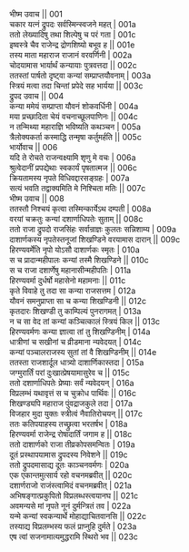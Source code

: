 भीष्म उवाच ||	001    
चकार यत्नं द्रुपदः सर्वस्मिन्स्वजने महत् |	001a  
ततो लेख्यादिषु तथा शिल्पेषु च परं गता |	001c  
इष्वस्त्रे चैव राजेन्द्र द्रोणशिष्यो बभूव ह ||	001e  
तस्य माता महाराज राजानं वरवर्णिनी |	002a  
चोदयामास भार्यार्थं कन्यायाः पुत्रवत्तदा ||	002c  
ततस्तां पार्षतो दृष्ट्वा कन्यां सम्प्राप्तयौवनाम् |	003a  
स्त्रियं मत्वा तदा चिन्तां प्रपेदे सह भार्यया ||	003c  
द्रुपद उवाच ||	004    
कन्या ममेयं सम्प्राप्ता यौवनं शोकवर्धिनी |	004a  
मया प्रच्छादिता चेयं वचनाच्छूलपाणिनः ||	004c  
न तन्मिथ्या महाराज्ञि भविष्यति कथञ्चन |	005a  
त्रैलोक्यकर्ता कस्माद्धि तन्मृषा कर्तुमर्हति ||	005c  
भार्योवाच ||	006    
यदि ते रोचते राजन्वक्ष्यामि शृणु मे वचः |	006a  
श्रुत्वेदानीं प्रपद्येथाः स्वकार्यं पृषतात्मज ||	006c  
क्रियतामस्य नृपते विधिवद्दारसङ्ग्रहः |	007a  
सत्यं भवति तद्वाक्यमिति मे निश्चिता मतिः ||	007c  
भीष्म उवाच ||	008    
ततस्तौ निश्चयं कृत्वा तस्मिन्कार्येऽथ दम्पती |	008a  
वरयां चक्रतुः कन्यां दशार्णाधिपतेः सुताम् ||	008c  
ततो राजा द्रुपदो राजसिंहः सर्वान्राज्ञः कुलतः सन्निशाम्य |	009a  
दाशार्णकस्य नृपतेस्तनूजां शिखण्डिने वरयामास दारान् ||	009c  
हिरण्यवर्मेति नृपो योऽसौ दाशार्णकः स्मृतः |	010a  
स च प्रादान्महीपालः कन्यां तस्मै शिखण्डिने ||	010c  
स च राजा दशार्णेषु महानासीन्महीपतिः |	011a  
हिरण्यवर्मा दुर्धर्षो महासेनो महामनाः ||	011c  
कृते विवाहे तु तदा सा कन्या राजसत्तम |	012a  
यौवनं समनुप्राप्ता सा च कन्या शिखण्डिनी ||	012c  
कृतदारः शिखण्डी तु काम्पिल्यं पुनरागमत् |	013a  
न च सा वेद तां कन्यां कञ्चित्कालं स्त्रियं किल ||	013c  
हिरण्यवर्मणः कन्या ज्ञात्वा तां तु शिखण्डिनीम् |	014a  
धात्रीणां च सखीनां च व्रीडमाना न्यवेदयत् |	014c  
कन्यां पञ्चालराजस्य सुतां तां वै शिखण्डिनीम् ||	014e  
ततस्ता राजशार्दूल धात्र्यो दाशार्णिकास्तदा |	015a  
जग्मुरार्तिं परां दुःखात्प्रेषयामासुरेव च ||	015c  
ततो दशार्णाधिपतेः प्रेष्याः सर्वं न्यवेदयन् |	016a  
विप्रलम्भं यथावृत्तं स च चुक्रोध पार्थिवः ||	016c  
शिखण्ड्यपि महाराज पुंवद्राजकुले तदा |	017a  
विजहार मुदा युक्तः स्त्रीत्वं नैवातिरोचयन् ||	017c  
ततः कतिपयाहस्य तच्छ्रुत्वा भरतर्षभ |	018a  
हिरण्यवर्मा राजेन्द्र रोषादार्तिं जगाम ह ||	018c  
ततो दाशार्णको राजा तीव्रकोपसमन्वितः |	019a  
दूतं प्रस्थापयामास द्रुपदस्य निवेशने ||	019c  
ततो द्रुपदमासाद्य दूतः काञ्चनवर्मणः |	020a  
एक एकान्तमुत्सार्य रहो वचनमब्रवीत् ||	020c  
दशार्णराजो राजंस्त्वामिदं वचनमब्रवीत् |	021a  
अभिषङ्गात्प्रकुपितो विप्रलब्धस्त्वयानघ ||	021c  
अवमन्यसे मां नृपते नूनं दुर्मन्त्रितं तव |	022a  
यन्मे कन्यां स्वकन्यार्थे मोहाद्याचितवानसि ||	022c  
तस्याद्य विप्रलम्भस्य फलं प्राप्नुहि दुर्मते |	023a  
एष त्वां सजनामात्यमुद्धरामि स्थिरो भव ||	023c  
